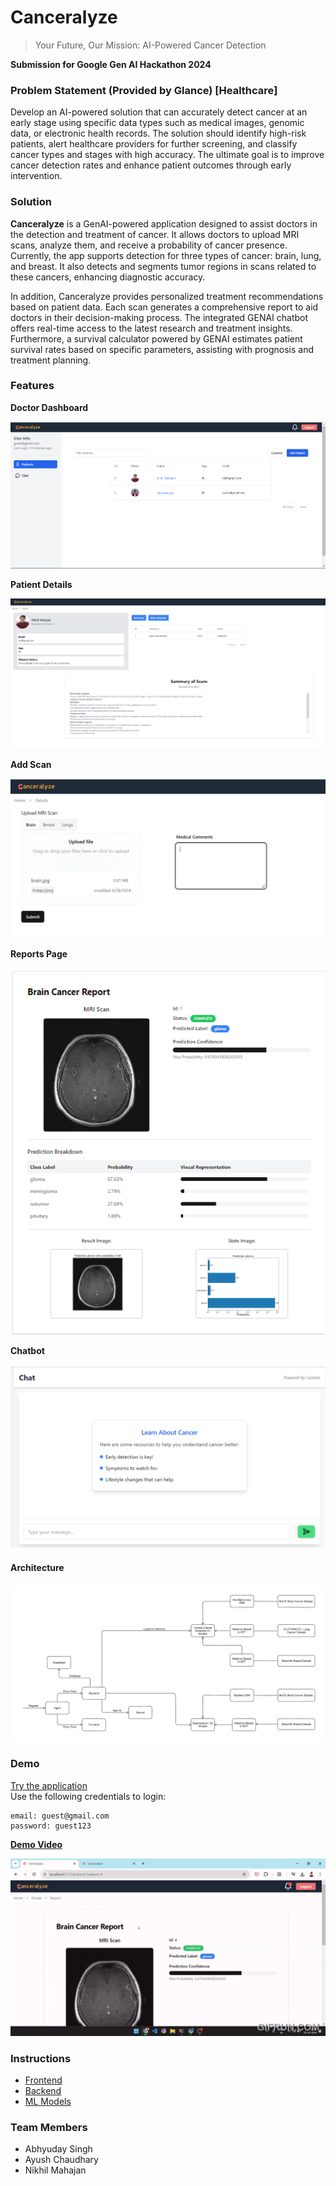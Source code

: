 # Canceralyze
> Your Future, Our Mission: AI-Powered Cancer Detection

**Submission for Google Gen AI Hackathon 2024**

### Problem Statement (Provided by Glance) [Healthcare]

Develop an AI-powered solution that can accurately detect cancer at an early stage using specific data types such as medical images, genomic data, or electronic health records. The solution should identify high-risk patients, alert healthcare providers for further screening, and classify cancer types and stages with high accuracy. The ultimate goal is to improve cancer detection rates and enhance patient outcomes through early intervention.

### Solution

**Canceralyze** is a GenAI-powered application designed to assist doctors in the detection and treatment of cancer. It allows doctors to upload MRI scans, analyze them, and receive a probability of cancer presence. Currently, the app supports detection for three types of cancer: brain, lung, and breast. It also detects and segments tumor regions in scans related to these cancers, enhancing diagnostic accuracy.

In addition, Canceralyze provides personalized treatment recommendations based on patient data. Each scan generates a comprehensive report to aid doctors in their decision-making process. The integrated GENAI chatbot offers real-time access to the latest research and treatment insights. Furthermore, a survival calculator powered by GENAI estimates patient survival rates based on specific parameters, assisting with prognosis and treatment planning.

### Features

**Doctor Dashboard**  

  ![app_1](/assets/app_1.png ':size=500x300')

**Patient Details**  

  ![app_2](/assets/app_2.png ':size=500x300')

**Add Scan**  

  ![app_3](/assets/app_3.png ':size=500x300')

**Reports Page**  

  ![app_4](/assets/app_4.png ':size=500x300')

**Chatbot**  

  ![app_5](/assets/app_5.png ':size=500x300')

#### Architecture

![architecture](/assets/architecture.png ':size=500x300')

### Demo

[Try the application](https://google-ai-hackathon.alpexlab.com/)  
Use the following credentials to login:
```
email: guest@gmail.com
password: guest123
```


[**Demo Video**](https://www.youtube.com/watch?v=1IOsEC0I_V8)  

[![Watch the video](/assets/video.gif)](https://www.youtube.com/watch?v=1IOsEC0I_V8)

### Instructions

- [Frontend](/frontend/README.md)
- [Backend](/backend/README.md)
- [ML Models](/ml-models/README.md)

### Team Members

- Abhyuday Singh
- Ayush Chaudhary
- Nikhil Mahajan
